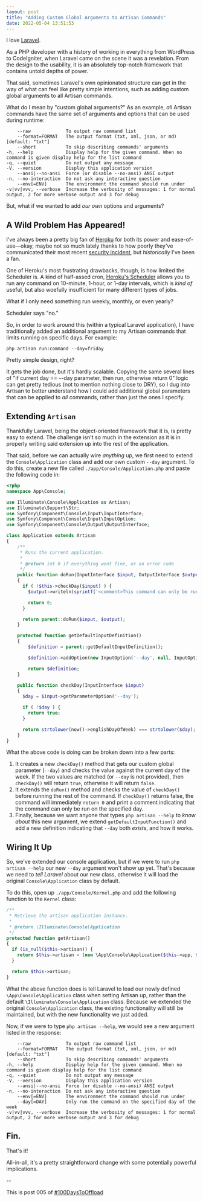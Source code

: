 ```yaml
---
layout: post
title: "Adding Custom Global Arguments to Artisan Commands"
date: 2022-05-04 13:51:53
---
```


I love [Laravel](https://laravel.com/).

As a PHP developer with a history of working in everything from WordPress to CodeIgniter, when Laravel came on the scene it was a revelation. From the design to the usability, it is an absolutely top-notch framework that contains untold depths of power.

That said, sometimes Laravel's own opinionated structure can get in the way of what can feel like pretty simple intentions, such as adding custom global arguments to all Artisan commands.

What do I mean by "custom global arguments?" As an example, _all_ Artisan commands have the same set of arguments and options that can be used during runtime:

```
    --raw             To output raw command list
    --format=FORMAT   The output format (txt, xml, json, or md) [default: "txt"]
    --short           To skip describing commands' arguments
-h, --help            Display help for the given command. When no command is given display help for the list command
-q, --quiet           Do not output any message
-V, --version         Display this application version
    --ansi|--no-ansi  Force (or disable --no-ansi) ANSI output
-n, --no-interaction  Do not ask any interactive question
    --env[=ENV]       The environment the command should run under
-v|vv|vvv, --verbose  Increase the verbosity of messages: 1 for normal output, 2 for more verbose output and 3 for debug
```

But, what if we wanted to add _our own_ options and arguments?

## A Wild Problem Has Appeared!

I've always been a pretty big fan of [Heroku](https://www.heroku.com/) for both its power and ease-of-use—okay, maybe not so much lately thanks to how poorly they've communicated their most recent [security incident](https://www.theregister.com/2022/05/04/heroku_security_communication_dubbed_complete/), but _historically_ I've been a fan.

One of Heroku's most frustrating drawbacks, though, is how limited the Scheduler is. A kind of half-assed cron, [Heroku's Scheduler](https://devcenter.heroku.com/articles/scheduler) allows you to run any command on 10-minute, 1-hour, or 1-day intervals, which is _kind of_ useful, but also woefully insufficient for many different types of jobs.

What if I only need something run weekly, monthly, or even yearly?

Scheduler says "no."

So, in order to work around this (within a typical Laravel application), I have traditionally added an additional argument to my Artisan commands that limits running on specific days. For example:

```
php artisan run:command --day=friday
```

Pretty simple design, right?

It gets the job done, but it's hardly scalable. Copying the same several lines of "if current day == --day parameter, then run, otherwise return 0" logic can get pretty tedious (not to mention nothing close to DRY), so I dug into Artisan to better understand how I could add additional global parameters that can be applied to _all_ commands, rather than just the ones I specify.

## Extending `Artisan`

Thankfully Laravel, being the object-oriented framework that it is, is pretty easy to extend. The challenge isn't so much in the extension as it is in properly writing said extension up into the rest of the application.

That said, before we can actually wire _anything_ up, we first need to extend the `Console\Application` class and add our own custom `--day` argument. To do this, create a new file called `./app/Console/Application.php` and paste the following code in:

```php
<?php
namespace App\Console;

use Illuminate\Console\Application as Artisan;
use Illuminate\Support\Str;
use Symfony\Component\Console\Input\InputInterface;
use Symfony\Component\Console\Input\InputOption;
use Symfony\Component\Console\Output\OutputInterface;

class Application extends Artisan
{
    /**
     * Runs the current application.
     *
     * @return int 0 if everything went fine, or an error code
     */
    public function doRun(InputInterface $input, OutputInterface $output)
    {
      if ( !$this->checkDay($input) ) {
        $output->writeln(sprintf('<comment>This command can only be run on %s.</comment>', Str::plural(ucfirst($input->getParameterOption('--day')))), OutputInterface::VERBOSITY_QUIET);

        return 0;
      }

      return parent::doRun($input, $output);
    }

    protected function getDefaultInputDefinition()
    {
        $definition = parent::getDefaultInputDefinition();

        $definition->addOption(new InputOption('--day', null, InputOption::VALUE_OPTIONAL, "Only run the command on the specified day of the week"));

        return $definition;
    }

    public function checkDay(InputInterface $input)
    {
      $day = $input->getParameterOption('--day');

      if ( !$day ) {
        return true;
      }

      return strtolower(now()->englishDayOfWeek) === strtolower($day);
    }
}
```

What the above code is doing can be broken down into a few parts:

1. It creates a new `checkDay()` method that gets our custom global parameter (`--day`) and checks the value against the current day of the week. If the two values are matched (or `--day` is not provided), then `checkDay()` will return `true`, otherwise it will return `false`.
1. It extends the `doRun()` method and checks the value of `checkDay()` before running the rest of the command. If `checkDay()` returns false, the command will immediately `return 0` and print a comment indicating that the command can only be run on the specified day.
1. Finally, because we want anyone that types `php artisan --help` to _know about_ this new argument, we extend `getDefaultInputFunction()` and add a new definition indicating that `--day` both _exists_, and how it works.

## Wiring It Up

So, we've extended our console application, but if we were to run `php artisan --help` our new `--day` argument won't show up yet. That's because we need to _tell Laravel_ about our new class, otherwise it will load the original `Console\Application` class by default.

To do this, open up `./app/Console/Kernel.php` and add the following function to the `Kernel` class:

```php
/**
 * Retrieve the artisan application instance.
 *
 * @return \Illuminate\Console\Application
 */
protected function getArtisan()
{
  if (is_null($this->artisan)) {
    return $this->artisan = (new \App\Console\Application($this->app, $this->events, $this->app->version()))->resolveCommands($this->commands);
  }

  return $this->artisan;
}
```

What the above function does is tell Laravel to load our newly defined `\App\Console\Application` class when setting Artisan up, rather than the default `\Illuminate\Console\Application` class. Because we extended the original `Console\Application` class, the existing functionality will still be maintained, but with the new functionality we just added.

Now, if we were to type `php artisan --help`, we would see a new argument listed in the response:

```
    --raw             To output raw command list
    --format=FORMAT   The output format (txt, xml, json, or md) [default: "txt"]
    --short           To skip describing commands' arguments
-h, --help            Display help for the given command. When no command is given display help for the list command
-q, --quiet           Do not output any message
-V, --version         Display this application version
    --ansi|--no-ansi  Force (or disable --no-ansi) ANSI output
-n, --no-interaction  Do not ask any interactive question
    --env[=ENV]       The environment the command should run under
    --day[=DAY]       Only run the command on the specified day of the week
-v|vv|vvv, --verbose  Increase the verbosity of messages: 1 for normal output, 2 for more verbose output and 3 for debug
```

## Fin.

That's it!

All-in-all, it's a pretty straightforward change with some potentially powerful implications.

--

This is post 005 of [#100DaysToOffload](https://100daystooffload.com/)